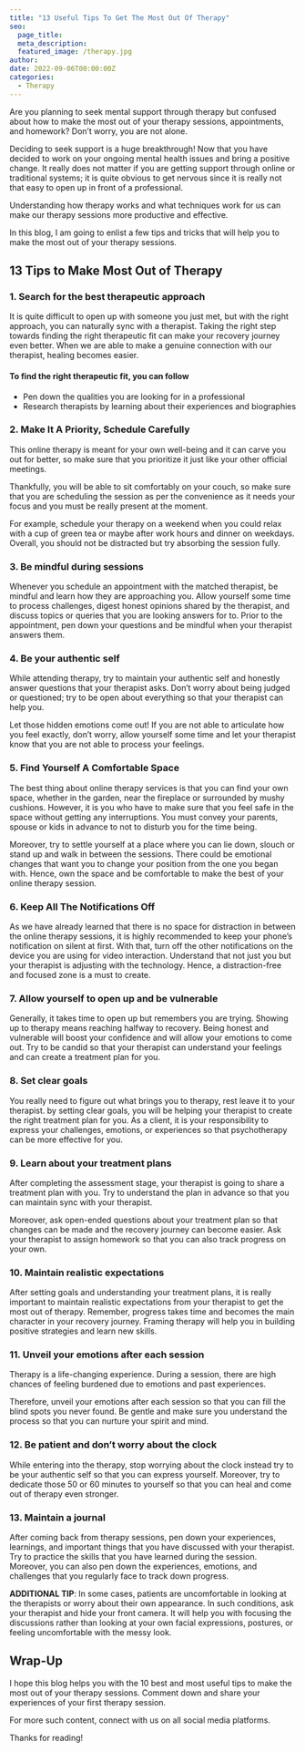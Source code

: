 ```yaml
---
title: "13 Useful Tips To Get The Most Out Of Therapy"
seo:
  page_title:
  meta_description:
  featured_image: /therapy.jpg
author:
date: 2022-09-06T00:00:00Z
categories:
  - Therapy
---
```


Are you planning to seek mental support through therapy but confused about how to make the most out of your therapy sessions, appointments, and homework? Don’t worry, you are not alone.

Deciding to seek support is a huge breakthrough! Now that you have decided to work on your ongoing mental health issues and bring a positive change. It really does not matter if you are getting support through online or traditional systems; it is quite obvious to get nervous since it is really not that easy to open up in front of a professional.

Understanding how therapy works and what techniques work for us can make our therapy sessions more productive and effective.

In this blog, I am going to enlist a few tips and tricks that will help you to make the most out of your therapy sessions.

## 13 Tips to Make Most Out of Therapy

### 1. Search for the best therapeutic approach

It is quite difficult to open up with someone you just met, but with the right approach, you can naturally sync with a therapist. Taking the right step towards finding the right therapeutic fit can make your recovery journey even better. When we are able to make a genuine connection with our therapist, healing becomes easier.

#### To find the right therapeutic fit, you can follow

- Pen down the qualities you are looking for in a professional
- Research therapists by learning about their experiences and biographies

### 2. Make It A Priority, Schedule Carefully

This online therapy is meant for your own well-being and it can carve you out for better, so make sure that you prioritize it just like your other official meetings.

Thankfully, you will be able to sit comfortably on your couch, so make sure that you are scheduling the session as per the convenience as it needs your focus and you must be really present at the moment.

For example, schedule your therapy on a weekend when you could relax with a cup of green tea or maybe after work hours and dinner on weekdays. Overall, you should not be distracted but try absorbing the session fully.

### 3. Be mindful during sessions

Whenever you schedule an appointment with the matched therapist, be mindful and learn how they are approaching you. Allow yourself some time to process challenges, digest honest opinions shared by the therapist, and discuss topics or queries that you are looking answers for to. Prior to the appointment, pen down your questions and be mindful when your therapist answers them.

### 4. Be your authentic self

While attending therapy, try to maintain your authentic self and honestly answer questions that your therapist asks. Don’t worry about being judged or questioned; try to be open about everything so that your therapist can help you.

Let those hidden emotions come out! If you are not able to articulate how you feel exactly, don’t worry, allow yourself some time and let your therapist know that you are not able to process your feelings.

### 5. Find Yourself A Comfortable Space

The best thing about online therapy services is that you can find your own space, whether in the garden, near the fireplace or surrounded by mushy cushions. However, it is you who have to make sure that you feel safe in the space without getting any interruptions. You must convey your parents, spouse or kids in advance to not to disturb you for the time being.

Moreover, try to settle yourself at a place where you can lie down, slouch or stand up and walk in between the sessions. There could be emotional changes that want you to change your position from the one you began with. Hence, own the space and be comfortable to make the best of your online therapy session.

### 6. Keep All The Notifications Off

As we have already learned that there is no space for distraction in between the online therapy sessions, it is highly recommended to keep your phone’s notification on silent at first. With that, turn off the other notifications on the device you are using for video interaction. Understand that not just you but your therapist is adjusting with the technology. Hence, a distraction-free and focused zone is a must to create.

### 7. Allow yourself to open up and be vulnerable

Generally, it takes time to open up but remembers you are trying. Showing up to therapy means reaching halfway to recovery. Being honest and vulnerable will boost your confidence and will allow your emotions to come out. Try to be candid so that your therapist can understand your feelings and can create a treatment plan for you.

### 8. Set clear goals

You really need to figure out what brings you to therapy, rest leave it to your therapist. by setting clear goals, you will be helping your therapist to create the right treatment plan for you. As a client, it is your responsibility to express your challenges, emotions, or experiences so that psychotherapy can be more effective for you.

### 9. Learn about your treatment plans

After completing the assessment stage, your therapist is going to share a treatment plan with you. Try to understand the plan in advance so that you can maintain sync with your therapist.

Moreover, ask open-ended questions about your treatment plan so that changes can be made and the recovery journey can become easier. Ask your therapist to assign homework so that you can also track progress on your own.

### 10. Maintain realistic expectations

After setting goals and understanding your treatment plans, it is really important to maintain realistic expectations from your therapist to get the most out of therapy. Remember, progress takes time and becomes the main character in your recovery journey. Framing therapy will help you in building positive strategies and learn new skills.

### 11. Unveil your emotions after each session

Therapy is a life-changing experience. During a session, there are high chances of feeling burdened due to emotions and past experiences.

Therefore, unveil your emotions after each session so that you can fill the blind spots you never found. Be gentle and make sure you understand the process so that you can nurture your spirit and mind.

### 12. Be patient and don’t worry about the clock

While entering into the therapy, stop worrying about the clock instead try to be your authentic self so that you can express yourself. Moreover, try to dedicate those 50 or 60 minutes to yourself so that you can heal and come out of therapy even stronger.

### 13. Maintain a journal

After coming back from therapy sessions, pen down your experiences, learnings, and important things that you have discussed with your therapist. Try to practice the skills that you have learned during the session. Moreover, you can also pen down the experiences, emotions, and challenges that you regularly face to track down progress.

**ADDITIONAL TIP**: In some cases, patients are uncomfortable in looking at the therapists or worry about their own appearance. In such conditions, ask your therapist and hide your front camera. It will help you with focusing the discussions rather than looking at your own facial expressions, postures, or feeling uncomfortable with the messy look.

## Wrap-Up

I hope this blog helps you with the 10 best and most useful tips to make the most out of your therapy sessions. Comment down and share your experiences of your first therapy session.

For more such content, connect with us on all social media platforms.

Thanks for reading!
